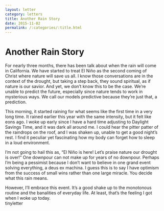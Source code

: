 ```yaml
---
layout: letter
category: letters
title: Another Rain Story
date: 2015-11-02
permalink: /:categories/:title.html
---
```


# Another Rain Story

For nearly three months, there has been talk about when the rain will come in California. We have started to treat El Niño as the second coming of Christ where nature will save us all. I know those conversations are in the context of the drought, but taking a step back, they sound spiritual, as if nature is our savior. And yet, we don’t know this to be the case. We’re unable to predict the future, especially since nature tends to work in mysterious ways. We call our models predictive because they’re just that, a prediction.

This morning, it started raining for what seems like the first time in a very long time. It rained earlier this year with the same intensity, but it felt like eons ago. I woke up early since I have a hard time adjusting to Daylight Savings Time, and it was dark all around me. I could hear the pitter patter of the raindrops on the roof, and I was shaken up, unable to get a good night’s rest. I find it peculiar yet fascinating how my body can forget how to sleep in a loud environment.

I’m not going to hail this as, “El Niño is here! Let’s praise nature our drought is over!” One downpour can not make up for years of no downpour. Perhaps I’m being a pessimist because I don’t want to believe in one grand event solving everything, a deus ex machina. I guess this is to say I have optimism from the success of small wins rather than one large miracle. You decide what this rain means.

However, I’ll embrace this event. It’s a good shake up to the monotonous routine and the banalities of everyday life. At least, that’s the feeling I got when I woke up today.  
tinyletter
